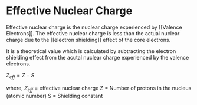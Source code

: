 # Effective Nuclear Charge

Effective nuclear charge is the nuclear charge experienced by [[Valence Electrons]]. The effective nuclear charge is less than the actual nuclear charge due to the [[electron shielding]] effect of the core electrons.

It is a theoretical value which is calculated by subtracting the electron shielding effect from the acutal nuclear charge experienced by the valence electrons.

${Z_{eff} = Z-S}$

where,
${Z_{eff}}$ = effective nuclear charge
Z = Number of protons in the nucleus (atomic number)
S = Shielding constant

